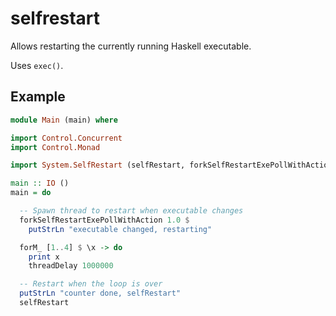 selfrestart
===========

Allows restarting the currently running Haskell executable.

Uses `exec()`.


Example
-------

```haskell
module Main (main) where

import Control.Concurrent
import Control.Monad

import System.SelfRestart (selfRestart, forkSelfRestartExePollWithAction)

main :: IO ()
main = do

  -- Spawn thread to restart when executable changes
  forkSelfRestartExePollWithAction 1.0 $
    putStrLn "executable changed, restarting"

  forM_ [1..4] $ \x -> do
    print x
    threadDelay 1000000

  -- Restart when the loop is over
  putStrLn "counter done, selfRestart"
  selfRestart
```
